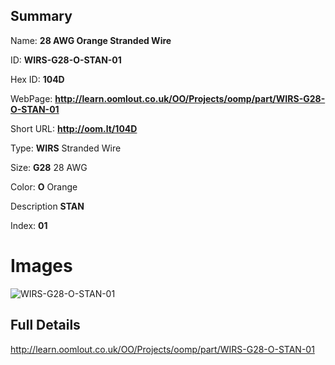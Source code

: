 

## Summary
 
Name: __28 AWG Orange Stranded Wire__

ID: __WIRS-G28-O-STAN-01__

Hex ID: __104D__

WebPage: __http://learn.oomlout.co.uk/OO/Projects/oomp/part/WIRS-G28-O-STAN-01__

Short URL: __http://oom.lt/104D__


Type: __WIRS__ Stranded Wire 

Size: __G28__ 28 AWG 

Color: __O__ Orange 

Description __STAN__  

Index: __01__


 # Images
![WIRS-G28-O-STAN-01](http://oomlout.com/oomp-gen/parts/WIRS-G28-O-STAN-01/WIRS-G28-O-STAN-01_420.jpg)



 ## Full Details

 http://learn.oomlout.co.uk/OO/Projects/oomp/part/WIRS-G28-O-STAN-01














